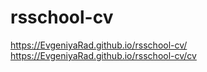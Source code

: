 # rsschool-cv
https://EvgeniyaRad.github.io/rsschool-cv/
https://EvgeniyaRad.github.io/rsschool-cv/cv
